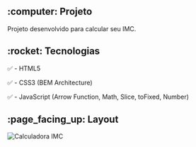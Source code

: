 <h2>:computer: Projeto</h2>
Projeto desenvolvido para calcular seu IMC.

<h2>:rocket: Tecnologias</h2>

:white_check_mark: - HTML5

:white_check_mark: - CSS3 (BEM Architecture)

:white_check_mark: - JavaScript (Arrow Function, Math, Slice, toFixed, Number)

<h2>:page_facing_up: Layout</h2>

![Calculadora IMC](https://user-images.githubusercontent.com/45328215/72622358-cc267d80-3921-11ea-87ea-34e185d70c22.png)
